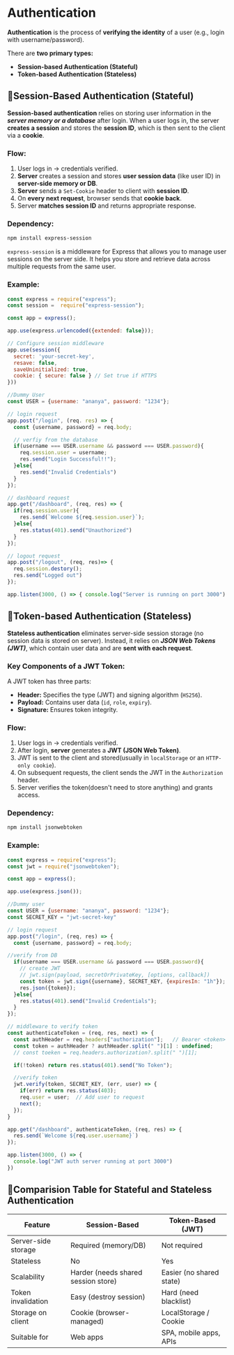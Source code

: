 # Authentication
**Authentication** is the process of **verifying the identity** of a user (e.g., login with username/password).

There are **two primary types:**
- **Session-based Authentication (Stateful)**
- **Token-based Authentication (Stateless)**


## 🔹Session-Based Authentication (Stateful)
**Session-based authentication** relies on storing user information in the ***server memory or a database*** after login. When a user logs in, the server **creates a session** and stores the **session ID**, which is then sent to the client via a **cookie**.

### Flow:
1. User logs in → credentials verified.
2. **Server** creates a session and stores **user session data** (like user ID) in **server-side memory or DB**.
3. **Server** sends a `Set-Cookie` header to client with **session ID**.
4. On **every next request**, browser sends that **cookie back**.
5. Server **matches session ID** and returns appropriate response.

### Dependency:
```bash
npm install express-session
```
`express-session` is a middleware for Express that allows you to manage user sessions on the server side.
It helps you store and retrieve data across multiple requests from the same user.


### Example:
```js
const express = require("express");
const session =  require("express-session");

const app = express();

app.use(express.urlencoded({extended: false}));

// Configure session middleware
app.use(session({
  secret: 'your-secret-key',
  resave: false,
  saveUninitialized: true,
  cookie: { secure: false } // Set true if HTTPS
}))

//Dummy User
const USER = {username: "ananya", password: "1234"};

// login request
app.post("/login", (req. res) => {
  const {username, password} = req.body;

  // verfiy from the database
  if(username === USER.username && password === USER.password){
    req.session.user = username;
    res.send("Login Successful!!");
  }else{
    res.send("Invalid Credentials")
  }
});

// dashboard request
app.get("/dashboard", (req, res) => {
  if(req.session.user){
    res.send(`Welcome ${req.session.user}`);
  }else{
    res.status(401).send("Unauthorized")
  }
});

// logout request
app.post("/logout", (req, res)=> {
  req.session.destory();
  res.send("Logged out")
});

app.listen(3000, () => { console.log("Server is running on port 3000") } );
```

## 🔹Token-based Authentication (Stateless)
**Stateless authentication** eliminates server-side session storage (no session data is stored on server). Instead, it relies on ***JSON Web Tokens (JWT)***, which contain user data and are **sent with each request**.

### Key Components of a JWT Token:
A JWT token has three parts:
- **Header:** Specifies the type (JWT) and signing algorithm (`HS256`).
- **Payload:** Contains user data (`id`, `role`, `expiry`).
- **Signature:** Ensures token integrity.


### Flow:
1. User logs in → credentials verified.
2. After login, **server** generates a **JWT (JSON Web Token)**.
3. JWT is sent to the client and stored(usually in `localStorage` or an `HTTP-only cookie`).
4. On subsequent requests, the client sends the JWT in the `Authorization` header.
5. Server verifies the token(doesn't need to store anything) and grants access.

### Dependency:
```bash
npm install jsonwebtoken
```
### Example:
```js
const express = require("express");
const jwt = require("jsonwebtoken");

const app = express();

app.use(express.json());

//Dummy user
const USER = {username: "ananya", password: "1234"};
const SECRET_KEY = "jwt-secret-key"

// login request
app.post("/login", (req, res) => {
  const {username, password} = req.body;

//verify from DB
  if(username === USER.username && password === USER.password){
    // create JWT
    // jwt.sign(payload, secretOrPrivateKey, [options, callback])
    const token = jwt.sign({username}, SECRET_KEY, {expiresIn: "1h"});
    res.json({token});
  }else{
    res.status(401).send("Invalid Credentials");
  } 
});

// middleware to verify token
const authenticateToken = (req, res, next) => {
  const authHeader = req.headers["authorization"];   // Bearer <token>
  const token = authHeader ? authHeader.split(" ")[1] : undefined;
  // const toeken = req.headers.authorization?.split(" ")[1];

  if(!token) return res.status(401).send("No Token");

  //verify token
  jwt.verify(token, SECRET_KEY, (err, user) => {
    if(err) return res.status(403);
    req.user = user;  // Add user to request
    next();
  });
}

app.get("/dashboard", authenticateToken, (req, res) => {
  res.send(`Welcome ${req.user.username}`)
}); 

app.listen(3000, () => {
  console.log("JWT auth server running at port 3000")
})

```

## 🔹Comparision Table for Stateful and Stateless Authentication

| Feature             | Session-Based                       | Token-Based (JWT)        |
| ------------------- | ----------------------------------- | ------------------------ |
| Server-side storage | Required (memory/DB)                | Not required             |
| Stateless           |  No                                |  Yes                    |
| Scalability         | Harder (needs shared session store) | Easier (no shared state) |
| Token invalidation  | Easy (destroy session)              | Hard (need blacklist)    |
| Storage on client   | Cookie (browser-managed)            | LocalStorage / Cookie    |
| Suitable for        | Web apps                            | SPA, mobile apps, APIs   |





